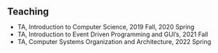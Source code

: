 <h1 id="teaching"></h1>

<h2 style="margin: 60px 0px 10px;">Teaching</h2>

<ul>
  <li>
   TA, <a>Introduction to Computer Science</a>, 2019 Fall, 2020 Spring
  </li>
  <li>
    TA, <a>Introduction to Event Driven Programming and GUI’s</a>, 2021 Fall
  </li>
  <li>
    TA, <a>Computer Systems Organization and Architecture</a>, 2022 Spring
  </li>
</ul>
